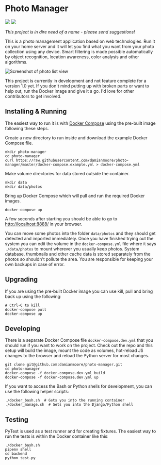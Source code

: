 # Photo Manager

![](https://img.shields.io/uptimerobot/status/m781745452-4f90c0e2a56b2086dd0c5092.svg?label=demo%20site) ![](https://img.shields.io/uptimerobot/ratio/m781745452-4f90c0e2a56b2086dd0c5092.svg)

*This project is in dire need of a name - please send suggestions!*

This is a photo management application based on web technologies. Run it on your home server and it will let you find what you want from your photo collection using any device. Smart filtering is made possible automatically by object recognition, location awareness, color analysis and other algorithms.

![Screenshot of photo list view](https://epixstudios.co.uk/uploads/filer_public/31/25/3125a68a-046a-443b-be24-59bbe210bdb6/photo_list.jpg)

This project is currently in development and not feature complete for a version 1.0 yet. If you don't mind putting up with broken parts or want to help out, run the Docker image and give it a go. I'd love for other contributors to get involved.


## Installing & Running

The easiest way to run it is with [Docker Compose](https://docs.docker.com/compose/install/#install-compose) using the pre-built image following these steps.

Create a new directory to run inside and download the example Docker Compose file.

    mkdir photo-manager
    cd photo-manager
    curl https://raw.githubusercontent.com/damianmoore/photo-manager/master/docker-compose.example.yml > docker-compose.yml

Make volume directories for data stored outside the container.

    mkdir data
    mkdir data/photos

Bring up Docker Compose which will pull and run the required Docker images.

    docker-compose up

A few seconds after starting you should be able to go to [http://localhost:8888/](http://localhost:8888/) in your browser.

You can move some photos into the folder `data/photos` and they should get detected and imported immediately. Once you have finished trying out the system you can edit the volume in the `docker-compose.yml` file where it says `./data/photos` to mount wherever you usually keep photos. System database, thumbnails and other cache data is stored separately from the photos so shouldn't pollute the area. You are responsible for keeping your own backups in case of error.


## Upgrading

If you are using the pre-built Docker image you can use kill, pull and bring back up using the following:

    # Ctrl-C to kill
    docker-compose pull
    docker-compose up


## Developing

There is a separate Docker Compose file `docker-compose.dev.yml` that you should run if you want to work on the project. Check out the repo and this setup will build the image, mount the code as volumes, hot-reload JS changes to the browser and reload the Python server for most changes.

    git clone git@github.com:damianmoore/photo-manager.git
    cd photo-manager
    docker-compose -f docker-compose.dev.yml build
    docker-compose -f docker-compose.dev.yml up

If you want to access the Bash or Python shells for development, you can use the following helper scripts:

    ./docker_bash.sh  # Gets you into the running container
    ./docker_manage.sh  # Gets you into the Django/Python shell


## Testing

PyTest is used as a test runner and for creating fixtures. The easiest way to run the tests is within the Docker container like this:

    ./docker_bash.sh
    pipenv shell
    cd backend
    python test.py
